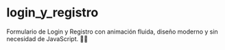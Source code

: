 # login_y_registro
Formulario de Login y Registro con animación fluida, diseño moderno y sin necesidad de JavaScript. 🚀✨
